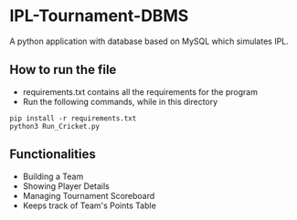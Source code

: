 # IPL-Tournament-DBMS

A python application with database based on MySQL which simulates IPL.

## How to run the file

- requirements.txt contains all the requirements for the program
- Run the following commands, while in this directory
```
pip install -r requirements.txt
python3 Run_Cricket.py  
```

## Functionalities 
- Building a Team 
- Showing Player Details
- Managing Tournament Scoreboard
- Keeps track of Team's Points Table
